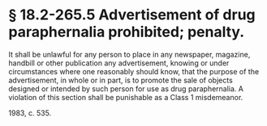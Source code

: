 # § 18.2-265.5 Advertisement of drug paraphernalia prohibited; penalty.

<p>It shall be unlawful for any person to place in any newspaper, magazine, handbill or other publication any advertisement, knowing or under circumstances where one reasonably should know, that the purpose of the advertisement, in whole or in part, is to promote the sale of objects designed or intended by such person for use as drug paraphernalia. A violation of this section shall be punishable as a Class 1 misdemeanor.</p><p>1983, c. 535.</p>